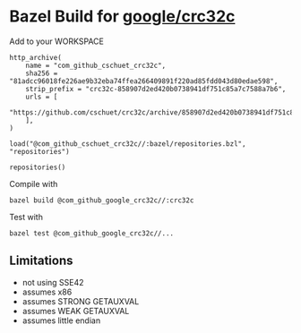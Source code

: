 # Bazel Build for [google/crc32c](https://github.com/google/crc32c)

Add to your WORKSPACE

```
http_archive(
    name = "com_github_cschuet_crc32c",
    sha256 = "81adcc96018fe226ae9b32eba74ffea266409891f220ad85fdd043d80edae598",
    strip_prefix = "crc32c-858907d2ed420b0738941df751c85a7c7588a7b6",
    urls = [
        "https://github.com/cschuet/crc32c/archive/858907d2ed420b0738941df751c85a7c7588a7b6.tar.gz",
    ],
)

load("@com_github_cschuet_crc32c//:bazel/repositories.bzl", "repositories")

repositories()
```

Compile with
```
bazel build @com_github_google_crc32c//:crc32c
```

Test with
```
bazel test @com_github_google_crc32c//...
```

## Limitations
* not using SSE42
* assumes x86
* assumes STRONG GETAUXVAL
* assumes WEAK GETAUXVAL
* assumes little endian
